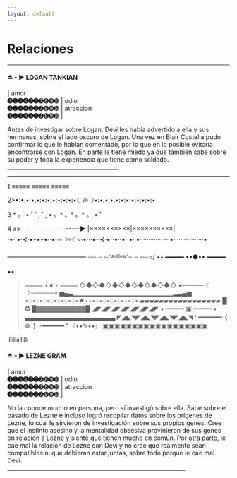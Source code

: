 ```yaml
---
layout: default
---
```

# Relaciones

* * *

#### ⏏ - ▶ LOGAN TANKIAN

| amor <br> **➊➋➌➍➎➏**➐➑➒➓ | odio<br>**➊➋➌➍➎➏**➐➑➒➓ | atraccion <br> **➊➋➌➍➎➏**➐➑➒➓  |

Antes de investigar sobre Logan, Devi les había advertido a ella y sus hermanas, sobre el lado oscuro de Logan. Una vez en Blair Costella pudo confirmar lo que le habían comentado, por lo que en lo posible evitaría encontrarse con Logan. En parte le tiene miedo ya que también sabe sobre su poder y toda la experiencia que tiene como soldado. 

 <hr width="50%" size="50" align="center" color="#C72300" >
 
 <hr noshade>
1 ≡≡≡≡≡ ≡≡≡≡≡ ≡≡≡≡≡ 

2>•:•.•:•.•:•:•:•:•:•:•:•☾☼☽•:•.•:•.•:•:•:•:•:•:•:•

3 * 。 • ˚ ˚ ˛ ˚ ˛ • 。* 。° 。* 。 • ˚

4 »»---------------------►
|××××××××××|××××××××××|
⋅•⋅⋅•⋅⊰⋅•⋅⋅•⋅⋅•⋅⋅•⋅∙∘☽༓☾∘∙•⋅⋅⋅•⋅⋅⊰⋅•⋅⋅•⋅⋅•⋅⋅•⋅
•·················•·················•
══════════════════
༛༛ ༛ ༛༺༻༛ ༛ ༛༛</
•• ━━━━━ ••●•• ━━━━━ ••
>════ ⋆★⋆ ════
◇◆◇◆◇◆◇◆◇◆◇◆◇◆◇
•─────⋅☾ ☽⋅─────•
▅▄▃▁▁▁▁▁▁▁▁▁▁▁▁▁▁▁▁▁▁▁▁▁▂▃▄▅
•◌•◌•◌•◌•◌•◌•◌•★•◌•◌•◌•◌•◌•◌•◌•
▰▰▰▰▰▰▰▰▰▰▰▰▰▰▰▰▰
█ ✪ █▓▓▓▓▓▓▓▓▓▓▓█ 
◢◤◢◤◢◤◢◤◢◤◢◤◢◤
◑ ━━━━━ ▣ ━━━━━ ◐
▃▃▃▃▃▃▃▃▃▃▃▃▃▃▃▃▃▃▃
◤◢◣◥◤◢◣◥◤◢◣◥◤◢◣◥
❛ ━━━━━━･❪ ❁ ❫ ･━━━━━━ ❜
『••✎••』
▣▣▣▣▣▣▣▣▣▣▣▣▣▣▣▣▣▣
              
ıllıllııllıllı



#### ⏏ - ▶ LEZNE GRAM

| amor <br> **➊➋➌➍➎➏**➐➑➒➓ | odio<br>**➊➋➌➍➎➏**➐➑➒➓ | atraccion <br> **➊➋➌➍➎➏**➐➑➒➓  |

No la conoce mucho en persona, pero sí investigó sobre ella. Sabe sobre el pasado de Lezne e incluso logró recopilar datos sobre los orígenes de Lezne, lo cual le sirvieron de investigación sobre sus propios genes. Cree que el instinto asesino y la mentalidad obsesiva provinieron de sus genes en relación a Lezne y siente que tienen mucho en común. Por otra parte, le cae mal la relación de Lezne con Devi y no cree que realmente sean compatibles ni que debieran estar juntas, sobre todo porque le cae mal Devi. 

 <hr width="80%" size="20" align="center">

